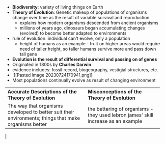 - **Biodiversity**: variety of living things on Earth
- **Theory of Evolution**: Genetic makeup of populations of organisms change over time as the result of variable survival and reproduction
	- explains how modern organisms descended from ancient organisms
	- millions of years ago, dinosaurs began accumulating changes (evolved) to become better adapted to environments
- rule of evolution: individual can't evolve, only a population
	- height of humans as an example - fruit on higher areas would require need of taller height, so taller humans survive more and pass down tall gene
- **Evolution is the result of differential survival and passing on of genes**
- Originated in 1800s by **Charles Darwin**
- evidence includes: fossil record, biogeography, vestigial structures, etc.
- ![[Pasted image 20230724170941.png]]
- Most populations continually evolve as result of changing environment  


|   |   |
|---|---|
|**Accurate Descriptions of the Theory of Evolution**|**Misconceptions of the Theory of Evolution**|
|The way that organisms developed to better suit their environments; things that make organisms better|the bettering of organisms - they used lebron james' skill increase as an example 
|